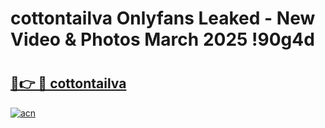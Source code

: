 # cottontailva Onlyfans Leaked - New Video & Photos March 2025 !90g4d

# <h2><a href="https://j7e15o.iuczelnia.edu.pl?title=cottontailva&ref=90g4d">🔗👉 🔴 cottontailva</a></h2>

[![acn](https://github.com/user-attachments/assets/0f9c940e-d8b0-45ae-aac7-cd30a18b3e1c)](https://j7e15o.iuczelnia.edu.pl?title=cottontailva&ref=90g4d)

